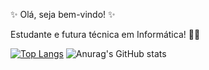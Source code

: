 ✨ Olá, seja bem-vindo! ✨

Estudante e futura técnica em Informática! 👨‍💻

[![Top Langs](https://github-readme-stats.vercel.app/api/top-langs/?username=MellZanatelli&layout=donut-vertical)](https://github.com/anuraghazra/github-readme-stats)
![Anurag's GitHub stats](https://github-readme-stats.vercel.app/api?username=MellZanatelli&show_icons=true&theme=tokyonight)


